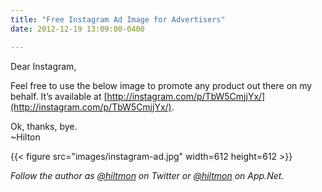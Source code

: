 ```yaml
---
title: "Free Instagram Ad Image for Advertisers"
date: 2012-12-19 13:09:00-0400

---
```


Dear Instagram,

Feel free to use the below image to promote any product out there on my behalf. It’s available at [http://instagram.com/p/TbW5CmjjYx/](http://instagram.com/p/TbW5CmjjYx/).

Ok, thanks, bye.  
~Hilton

{{< figure src="images/instagram-ad.jpg" width=612 height=612 >}}

*Follow the author as [@hiltmon](https://twitter.com/hiltmon) on Twitter or [@hiltmon](http://alpha.app.net/hiltmon) on App.Net.*
